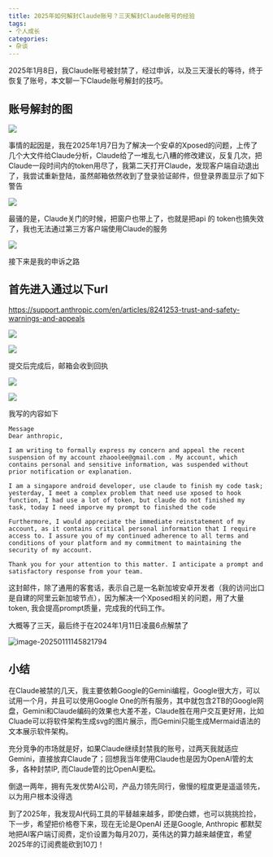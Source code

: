 ```yaml
---
title: 2025年如何解封Claude账号？三天解封Claude账号的经验
tags:
- 个人成长
categories:
- 杂谈
---
```




2025年1月8日，我Claude账号被封禁了，经过申诉，以及三天漫长的等待，终于恢复了账号，本文聊一下Claude账号解封的技巧。

## 账号解封的图

![](https://cdn.fangyuanxiaozhan.com/assets/1736577198878fFwDshJH.png)



事情的起因是，我在2025年1月7日为了解决一个安卓的Xposed的问题，上传了几个大文件给Claude分析，Claude给了一堆乱七八糟的修改建议，反复几次，把Claude一段时间内的token用尽了，我第二天打开Claude，发现客户端自动退出了，我尝试重新登陆，虽然邮箱依然收到了登录验证邮件，但登录界面显示了如下警告



![](https://cdn.fangyuanxiaozhan.com/assets/1736578429910wnS85bRH.png)

最骚的是，Claude关门的时候，把窗户也带上了，也就是把api 的 token也搞失效了，我也无法通过第三方客户端使用Claude的服务



![](https://cdn.fangyuanxiaozhan.com/assets/1736578564513AcZjCHA5.png)

接下来是我的申诉之路

## 首先进入通过以下url



https://support.anthropic.com/en/articles/8241253-trust-and-safety-warnings-and-appeals

![](https://cdn.fangyuanxiaozhan.com/assets/1736577711952He1YPXHY.png)

![](https://cdn.fangyuanxiaozhan.com/assets/17365778516164Q4i4RSB.png)

提交后完成后，邮箱会收到回执

![](https://cdn.fangyuanxiaozhan.com/assets/17365779924912Ejme7aw.png)

![](https://cdn.fangyuanxiaozhan.com/assets/1736578044527CHy6iCAN.png)

我写的内容如下

```
Message
Dear anthropic,

I am writing to formally express my concern and appeal the recent suspension of my account zhaoolee@gmail.com . My account, which contains personal and sensitive information, was suspended without prior notification or explanation.

I am a singapore android developer, use claude to finish my code task; yesterday, I meet a complex problem that need use xposed to hook function, I had use a lot of token, but claude do not finished my task, today I need imporve my prompt to finished the code

Furthermore, I would appreciate the immediate reinstatement of my account, as it contains critical personal information that I require access to. I assure you of my continued adherence to all terms and conditions of your platform and my commitment to maintaining the security of my account.

Thank you for your attention to this matter. I anticipate a prompt and satisfactory response from your team.
```



这封邮件，除了通用的客套话，表示自己是一名新加坡安卓开发者（我的访问出口是自建的阿里云新加坡节点），因为解决一个Xposed相关的问题，用了大量token, 我会提高prompt质量，完成我的代码工作。



大概等了三天，最后终于在2024年1月11日凌晨6点解禁了

![image-20250111145821794](https://cdn.fangyuanxiaozhan.com/assets/1736578704954SfY2RyJd.png)

## 小结



在Claude被禁的几天，我主要依赖Google的Gemini编程，Google很大方，可以试用一个月，并且可以使用Google One的所有服务，其中就包含2TB的Google网盘，Gemini和Claude编码的效果也大差不差，Claude胜在用户交互更好用，比如Cluade可以将软件架构生成svg的图片展示，而Gemini只能生成Mermaid语法的文本展示软件架构。

充分竞争的市场就是好，如果Claude继续封禁我的账号，过两天我就适应Gemini，直接放弃Claude了；回想我当年使用Claude也是因为OpenAI管的太多，各种封禁IP, 而Claude管的比OpenAI更松。

倒退一两年，拥有先发优势AI公司，产品力领先同行，傲慢的程度更是遥遥领先，以为用户根本没得选

到了2025年，我发现AI代码工具的平替越来越多，即使白嫖，也可以挑挑捡捡，下一步，希望把价格卷下来，现在无论是OpenAI 还是Google, Anthropic 都默契地把AI客户端订阅费，定价设置为每月20刀，英伟达的算力越来越便宜，希望2025年的订阅费能砍到10刀！
